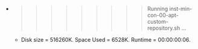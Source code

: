 * >>>>>>>>> Running inst-min-con-00-apt-custom-repository.sh ...
  * Disk size = 516260K. Space Used = 6528K. Runtime = 00:00:00:06.

